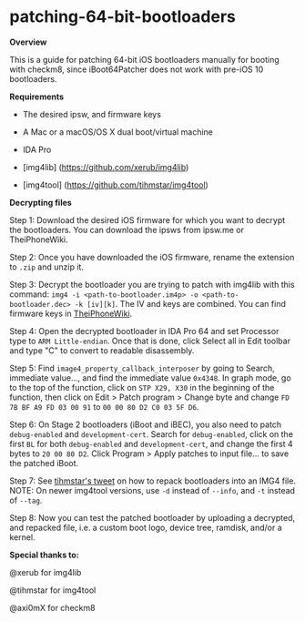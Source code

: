 # patching-64-bit-bootloaders

**Overview**

This is a guide for patching 64-bit iOS bootloaders manually for booting with checkm8, since iBoot64Patcher does not work with pre-iOS 10 bootloaders. 

**Requirements**

* The desired ipsw, and firmware keys

* A Mac or a macOS/OS X dual boot/virtual machine

* IDA Pro

* [img4lib] (https://github.com/xerub/img4lib)

* [img4tool] (https://github.com/tihmstar/img4tool)

**Decrypting files** 

Step 1: Download the desired iOS firmware for which you want to decrypt the bootloaders. You can download the ipsws from ipsw.me or TheiPhoneWiki.

Step 2: Once you have downloaded the iOS firmware, rename the extension to `.zip` and unzip it.

Step 3: Decrypt the bootloader you are trying to patch with img4lib with this command: `img4 -i <path-to-bootloader.im4p> -o <path-to-bootloader.dec> -k [iv][k]`. The IV and keys are combined. You can find firmware keys in [TheiPhoneWiki](https://www.theiphonewiki.com/wiki/Firmware).

Step 4: Open the decrypted bootloader in IDA Pro 64 and set Processor type to `ARM Little-endian`. Once that is done, click Select all in Edit toolbar and type "C" to convert to readable disassembly. 

Step 5: Find `image4_property_callback_interposer` by going to Search, immediate value..., and find the immediate value `0x4348`. In graph mode, go to the top of the function, click on `STP X29, X30` in the beginning of the function, then click on Edit > Patch program > Change byte and change `FD 7B BF A9 FD 03 00 91` to `00 00 80 D2 C0 03 5F D6`.

Step 6: On Stage 2 bootloaders (iBoot and iBEC), you also need to patch `debug-enabled` and `development-cert`. Search for `debug-enabled`, click on the first `BL` for both `debug-enabled` and `development-cert`, and change the first 4 bytes to `20 00 80 D2`. Click Program > Apply patches to input file... to save the patched iBoot. 

Step 7: See [tihmstar's tweet](https://twitter.com/tihmstar/status/1178988030708916224) on how to repack bootloaders into an IMG4 file. NOTE: On newer img4tool versions, use `-d` instead of `--info`, and `-t` instead of `--tag`.

Step 8: Now you can test the patched bootloader by uploading a decrypted, and repacked file, i.e. a custom boot logo, device tree, ramdisk, and/or a kernel.

**Special thanks to:**

@xerub for img4lib

@tihmstar for img4tool

@axi0mX for checkm8
